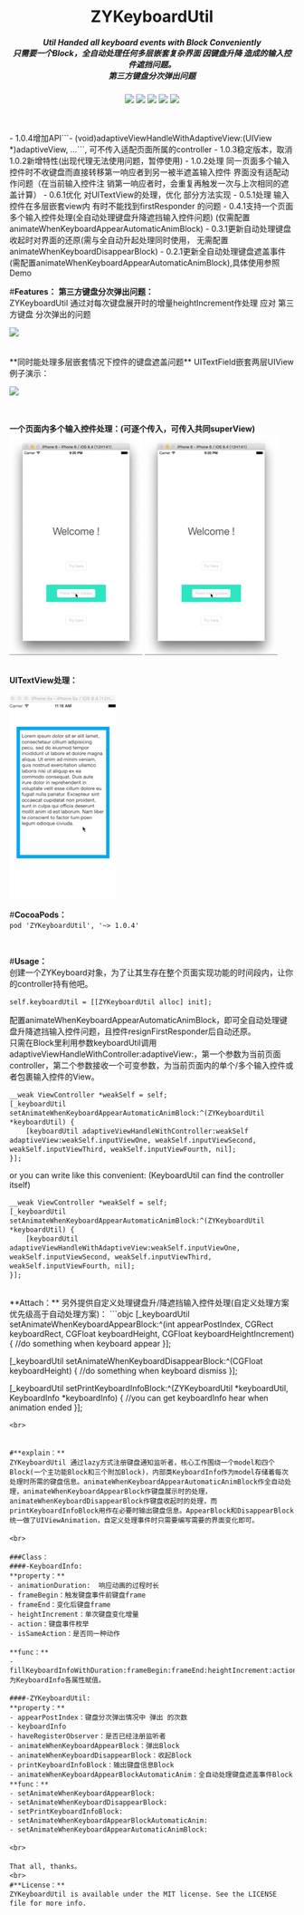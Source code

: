 <h1 align="center">
ZYKeyboardUtil  
<h5 align="center", style="color, #666">
Util Handed all keyboard events with Block Conveniently    
<br>
只需要一个Block，全自动处理任何多层嵌套复杂界面 因键盘升降 造成的输入控件遮挡问题。  
<br>
第三方键盘分次弹出问题
</h5>
</h1>
<p align="center">
<img src="https://img.shields.io/badge/pod-v1.0.4-blue.svg" />
<img src="https://img.shields.io/badge/supporting-objectiveC-yellow.svg" />
<img src="https://img.shields.io/badge/Advantage-Automation-red.svg" />
<img src="https://img.shields.io/badge/Demo-contain-9600cd.svg" />
<img src="https://img.shields.io/badge/license-MIT-brightgreen.svg" />

</p>
<br>
<br>
- 1.0.4增加API```- (void)adaptiveViewHandleWithAdaptiveView:(UIView *)adaptiveView, ...```, 可不传入适配页面所属的controller  
- 1.0.3稳定版本，取消1.0.2新增特性(出现代理无法使用问题，暂停使用)    
- 1.0.2处理 同一页面多个输入控件时不收键盘而直接转移第一响应者到另一被半遮盖输入控件 界面没有适配动作问题（在当前输入控件注
销第一响应者时，会重复再触发一次与上次相同的遮盖计算）
- 0.6.1优化 对UITextView的处理，优化 部分方法实现
- 0.5.1处理 输入控件在多层嵌套view内 有时不能找到firstResponder 的问题
- 0.4.1支持一个页面多个输入控件处理(全自动处理键盘升降遮挡输入控件问题)  
(仅需配置animateWhenKeyboardAppearAutomaticAnimBlock)  
- 0.3.1更新自动处理键盘收起时对界面的还原(需与全自动升起处理同时使用，  
无需配置animateWhenKeyboardDisappearBlock)  
- 0.2.1更新全自动处理键盘遮盖事件(需配置animateWhenKeyboardAppearAutomaticAnimBlock),具体使用参照Demo  
<br>

#**Features：**
**第三方键盘分次弹出问题：**  
ZYKeyboardUtil 通过对每次键盘展开时的增量heightIncrement作处理 应对 第三方键盘 分次弹出的问题

![](https://raw.githubusercontent.com/liuzhiyi1992/ZYKeyboardUtil/master/ZYKeyboardUtil/DisplayFile/demo_1.jpg)


<br>
**同时能处理多层嵌套情况下控件的键盘遮盖问题**  
UITextField嵌套两层UIView例子演示：

![](https://raw.githubusercontent.com/liuzhiyi1992/ZYKeyboardUtil/master/ZYKeyboardUtil/DisplayFile/keyboardUtil.gif)

<br>

**一个页面内多个输入控件处理：(可逐个传入，可传入共同superView)**  
![](https://raw.githubusercontent.com/liuzhiyi1992/MyStore/master/ZYKeyboardUtil/ZYKeyboardUtil%E5%A4%9A%E4%B8%AA%E8%BE%93%E5%85%A5%E6%8E%A7%E4%BB%B6.gif)
![](https://raw.githubusercontent.com/liuzhiyi1992/MyStore/master/ZYKeyboardUtil/ZYKeyboardUtil%E5%A4%9A%E4%B8%AA%E8%BE%93%E5%85%A5%E6%8E%A7%E4%BB%B6.gif)
<br>
<br>

**UITextView处理：**  
<br>
![](https://raw.githubusercontent.com/liuzhiyi1992/MyStore/master/ZYKeyboardUtil/ZYKeyboardUtil_TextView%E5%A4%84%E7%90%86%E6%BC%94%E7%A4%BA.gif)
<br>

#**CocoaPods：**  
```pod 'ZYKeyboardUtil', '~> 1.0.4'```  

<br>

#**Usage：**  
创建一个ZYKeyboard对象，为了让其生存在整个页面实现功能的时间段内，让你的controller持有他吧。
```objc
self.keyboardUtil = [[ZYKeyboardUtil alloc] init];
```  
配置animateWhenKeyboardAppearAutomaticAnimBlock，即可全自动处理键盘升降遮挡输入控件问题，且控件resignFirstResponder后自动还原。  
只需在Block里利用参数keyboardUtil调用adaptiveViewHandleWithController:adaptiveView:，第一个参数为当前页面controller，第二个参数接收一个可变参数，为当前页面内的单个/多个输入控件或者包裹输入控件的View。
```objc
__weak ViewController *weakSelf = self;
[_keyboardUtil setAnimateWhenKeyboardAppearAutomaticAnimBlock:^(ZYKeyboardUtil *keyboardUtil) {
    [keyboardUtil adaptiveViewHandleWithController:weakSelf adaptiveView:weakSelf.inputViewOne, weakSelf.inputViewSecond, weakSelf.inputViewThird, weakSelf.inputViewFourth, nil];
}];
```  
or you can write like this convenient: (KeyboardUtil can find the controller itself)
```objc
__weak ViewController *weakSelf = self;
[_keyboardUtil setAnimateWhenKeyboardAppearAutomaticAnimBlock:^(ZYKeyboardUtil *keyboardUtil) {
    [keyboardUtil adaptiveViewHandleWithAdaptiveView:weakSelf.inputViewOne, weakSelf.inputViewSecond, weakSelf.inputViewThird, weakSelf.inputViewFourth, nil];
}];
```  

<br>
**Attach：**  
另外提供自定义处理键盘升/降遮挡输入控件处理(自定义处理方案优先级高于自动处理方案)：
```objc
[_keyboardUtil setAnimateWhenKeyboardAppearBlock:^(int appearPostIndex, CGRect keyboardRect, CGFloat keyboardHeight, CGFloat keyboardHeightIncrement) {
    //do something when keyboard appear
}];

[_keyboardUtil setAnimateWhenKeyboardDisappearBlock:^(CGFloat keyboardHeight) {
    //do something when keyboard dismiss
}];

[_keyboardUtil setPrintKeyboardInfoBlock:^(ZYKeyboardUtil *keyboardUtil, KeyboardInfo *keyboardInfo) {
    //you can get keyboardInfo hear when animation ended
}];
```  
<br>


#**explain：**  
ZYKeyboardUtil 通过lazy方式注册键盘通知监听者，核心工作围绕一个model和四个Block(一个主功能Block和三个附加Block)，内部类KeyboardInfo作为model存储着每次处理时所需的键盘信息。animateWhenKeyboardAppearAutomaticAnimBlock作全自动处理，animateWhenKeyboardAppearBlock作键盘展示时的处理，animateWhenKeyboardDisappearBlock作键盘收起时的处理，而printKeyboardInfoBlock用作在必要时输出键盘信息。AppearBlock和DisappearBlock统一做了UIViewAnimation，自定义处理事件时只需要编写需要的界面变化即可。
  
<br>

###Class：
####-KeyboardInfo:
**property：**  
- animationDuration:  响应动画的过程时长  
- frameBegin：触发键盘事件前键盘frame  
- frameEnd：变化后键盘frame  
- heightIncrement：单次键盘变化增量  
- action：键盘事件枚举  
- isSameAction：是否同一种动作    

**func：**  
- fillKeyboardInfoWithDuration:frameBegin:frameEnd:heightIncrement:action:isSameAction:    
为KeyboardInfo各属性赋值。  

####-ZYKeyboardUtil:  
**property：**  
- appearPostIndex：键盘分次弹出情况中 弹出 的次数
- keyboardInfo  
- haveRegisterObserver：是否已经注册监听者  
- animateWhenKeyboardAppearBlock：弹出Block  
- animateWhenKeyboardDisappearBlock：收起Block  
- printKeyboardInfoBlock：输出键盘信息Block    
- animateWhenKeyboardAppearBlockAutomaticAnim：全自动处理键盘遮盖事件Block   
**func：**  
- setAnimateWhenKeyboardAppearBlock:    
- setAnimateWhenKeyboardDisappearBlock:  
- setPrintKeyboardInfoBlock:    
- setAnimateWhenKeyboardAppearBlockAutomaticAnim:  
- setAnimateWhenKeyboardAppearAutomaticAnimBlock:  

<br>

That all, thanks。
<br>
#**License：** 
ZYKeyboardUtil is available under the MIT license. See the LICENSE file for more info.
